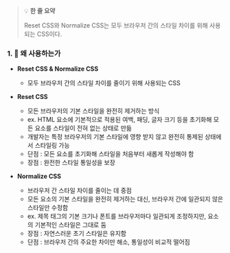 > 💡 **한 줄 요약**
>
> Reset CSS와 Normalize CSS는 모두 브라우저 간의 스타일 차이를 위해 사용되는 CSS이다.

### 1. 🤔 왜 사용하는가

- **Reset CSS & Normalize CSS**

  - 모두 브라우저 간의 스타일 차이를 줄이기 위해 사용되는 CSS

- **Reset CSS**

  - 모든 브라우저의 기본 스타일을 완전히 제거하는 방식
  - ex. HTML 요소에 기본적으로 적용된 여백, 패딩, 글자 크기 등을 초기화해 모든 요소를 스타일이 전혀 없는 상태로 만듦
  - 개발자는 특정 브라우저의 기본 스타일에 영향 받지 않고 완전히 통제된 상태에서 스타일링 가능
  - 단점 : 모든 요소를 초기화해 스타일을 처음부터 새롭게 작성해야 함
  - 장점 : 완전한 스타일 통일성을 보장

- **Normalize CSS**
  - 브라우저 간 스타일 차이를 줄이는 데 중점
  - 모든 요소의 기본 스타일을 완전히 제거하는 대신, 브라우저 간에 일관되지 않은 스타일만 수정함
  - ex. 제목 태그의 기본 크기나 폰트를 브라우저마다 일관되게 조정하지만, 요소의 기본적인 스타일은 그대로 둠
  - 장점 : 자연스러운 초기 스타일은 유지함
  - 단점 : 브라우저 간의 주요한 차이만 해소, 통일성이 비교적 떨어짐
